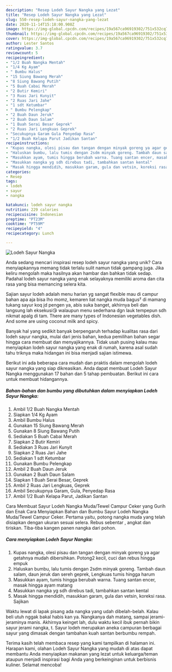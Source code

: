 ```yaml
---
description: "Resep Lodeh Sayur Nangka yang Lezat"
title: "Resep Lodeh Sayur Nangka yang Lezat"
slug: 550-resep-lodeh-sayur-nangka-yang-lezat
date: 2020-11-14T15:18:00.908Z
image: https://img-global.cpcdn.com/recipes/19a567ca96919302/751x532cq70/lodeh-sayur-nangka-foto-resep-utama.jpg
thumbnail: https://img-global.cpcdn.com/recipes/19a567ca96919302/751x532cq70/lodeh-sayur-nangka-foto-resep-utama.jpg
cover: https://img-global.cpcdn.com/recipes/19a567ca96919302/751x532cq70/lodeh-sayur-nangka-foto-resep-utama.jpg
author: Lester Santos
ratingvalue: 3.7
reviewcount: 5
recipeingredient:
- "1/2 Buah Nangka Mentah"
- "1/4 Kg Ayam"
- " Bumbu Halus"
- "15 Siung Bawang Merah"
- "8 Siung Bawang Putih"
- "5 Buah Cabai Merah"
- "2 Butir Kemiri"
- "3 Ruas Jari Kunyit"
- "2 Ruas Jari Jahe"
- "1 sdt Ketumbar"
- " Bumbu Pelengkap"
- "2 Buah Daun Jeruk"
- "2 Buah Daun Salam"
- "1 Buah Serai Besar Geprek"
- "2 Ruas Jari Lengkuas Geprek"
- "Secukupnya Garam Gula Penyedap Rasa"
- "1/2 Buah Kelapa Parut Jadikan Santan"
recipeinstructions:
- "Kupas nangka, olesi pisau dan tangan dengan minyak goreng ya agar getahnya mudah dibersihkan. Potong2 kecil, cuci dan rebus hingga empuk"
- "Haluskan bumbu, lalu tumis dengan 2sdm minyak goreng. Tambah daun salam, daun jeruk dan sereh geprek, Lengkuas tumis hingga harum"
- "Masukkan ayam, tumis hingga berubah warna. Tuang santan encer, masak hingga ayam matang"
- "Masukkan nangka yg sdh direbus tadi, tambahkan santan kental"
- "Masak hingga mendidih, masukkan garam, gula dan vetsin, koreksi rasa. Sajikan"
categories:
- Resep
tags:
- lodeh
- sayur
- nangka

katakunci: lodeh sayur nangka 
nutrition: 229 calories
recipecuisine: Indonesian
preptime: "PT23M"
cooktime: "PT59M"
recipeyield: "4"
recipecategory: Lunch

---
```



![Lodeh Sayur Nangka](https://img-global.cpcdn.com/recipes/19a567ca96919302/751x532cq70/lodeh-sayur-nangka-foto-resep-utama.jpg)

Anda sedang mencari inspirasi resep lodeh sayur nangka yang unik? Cara menyiapkannya memang tidak terlalu sulit namun tidak gampang juga. Jika keliru mengolah maka hasilnya akan hambar dan bahkan tidak sedap. Padahal lodeh sayur nangka yang enak selayaknya memiliki aroma dan cita rasa yang bisa memancing selera kita.

Sajian sayur lodeh adalah menu harian yg sangat flexible mau di campur bahan apa aja bisa lho momz, kemaren liat nangka muda bagus² di mamang tukang sayur koq jd pengen ya, abis suka banget, akhirnya beli dan langsung lah eksekusi😘 walaupun menu sederhana dgn lauk tempepun sdh nikmat apalg di tam. There are many types of Indonesian vegetables dish. And some are using coconut milk and spicy.

Banyak hal yang sedikit banyak berpengaruh terhadap kualitas rasa dari lodeh sayur nangka, mulai dari jenis bahan, kedua pemilihan bahan segar hingga cara membuat dan menyajikannya. Tidak usah pusing kalau mau menyiapkan lodeh sayur nangka yang enak di rumah, karena asal sudah tahu triknya maka hidangan ini bisa menjadi sajian istimewa.


Berikut ini ada beberapa cara mudah dan praktis dalam mengolah lodeh sayur nangka yang siap dikreasikan. Anda dapat membuat Lodeh Sayur Nangka menggunakan 17 bahan dan 5 tahap pembuatan. Berikut ini cara untuk membuat hidangannya.

<!--inarticleads1-->

##### Bahan-bahan dan bumbu yang dibutuhkan dalam menyiapkan Lodeh Sayur Nangka:

1. Ambil 1/2 Buah Nangka Mentah
1. Siapkan 1/4 Kg Ayam
1. Ambil  Bumbu Halus
1. Gunakan 15 Siung Bawang Merah
1. Gunakan 8 Siung Bawang Putih
1. Sediakan 5 Buah Cabai Merah
1. Siapkan 2 Butir Kemiri
1. Sediakan 3 Ruas Jari Kunyit
1. Siapkan 2 Ruas Jari Jahe
1. Sediakan 1 sdt Ketumbar
1. Gunakan  Bumbu Pelengkap
1. Ambil 2 Buah Daun Jeruk
1. Gunakan 2 Buah Daun Salam
1. Siapkan 1 Buah Serai Besar, Geprek
1. Ambil 2 Ruas Jari Lengkuas, Geprek
1. Ambil Secukupnya Garam, Gula, Penyedap Rasa
1. Ambil 1/2 Buah Kelapa Parut, Jadikan Santan


Cara Membuat Sayur Lodeh Nangka Muda/Tewel Campur Ceker yang Gurih dan Enak Cara Menyiapkan Bahan dan Bumbu Sayur Lodeh Nangka Muda/Tewel Campur Ceker. Pertama yaitu, potong nangka muda yang telah disiapkan dengan ukuran sesuai selera. Rebus sebentar , angkat dan tiriskan. Tiba-tiba kangen panen nangka dari pohon. 

<!--inarticleads2-->

##### Cara menyiapkan Lodeh Sayur Nangka:

1. Kupas nangka, olesi pisau dan tangan dengan minyak goreng ya agar getahnya mudah dibersihkan. Potong2 kecil, cuci dan rebus hingga empuk
1. Haluskan bumbu, lalu tumis dengan 2sdm minyak goreng. Tambah daun salam, daun jeruk dan sereh geprek, Lengkuas tumis hingga harum
1. Masukkan ayam, tumis hingga berubah warna. Tuang santan encer, masak hingga ayam matang
1. Masukkan nangka yg sdh direbus tadi, tambahkan santan kental
1. Masak hingga mendidih, masukkan garam, gula dan vetsin, koreksi rasa. Sajikan


Waktu lewat di lapak pisang ada nangka yang udah dibelah-belah. Kalau beli utuh nggak bakal habis kan ya. Nangkanya dah matang, sampai jerami-jeraminya manis. Akhirnya keinget lah, dulu waktu kecil ibuk pernah bikin sayur jerami nangka, t. Sayur lodeh merupakan aneka campuran berbagai sayur yang dimasak dengan tambahan kuah santan berbumbu rempah. 

Terima kasih telah membaca resep yang kami tampilkan di halaman ini. Harapan kami, olahan Lodeh Sayur Nangka yang mudah di atas dapat membantu Anda menyiapkan makanan yang lezat untuk keluarga/teman ataupun menjadi inspirasi bagi Anda yang berkeinginan untuk berbisnis kuliner. Selamat mencoba!
